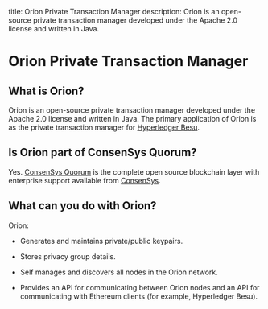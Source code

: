 title: Orion Private Transaction Manager
description: Orion is an open-source private transaction manager developed under the Apache 2.0 license and written in Java. 
<!--- END of page meta data -->

# Orion Private Transaction Manager

## What is Orion?

Orion is an open-source private transaction manager developed under the Apache 2.0 license and written in Java. 
The primary application of Orion is as the private transaction manager for [Hyperledger Besu](https://besu.hyperledger.org/en/stable/).

## Is Orion part of ConsenSys Quorum? 

Yes. [ConsenSys Quorum](https://consensys.net/quorum/developers) is the complete open source blockchain
layer with enterprise support available from [ConsenSys](https://consensys.net/quorum/contact-us).

## What can you do with Orion?

Orion: 

* Generates and maintains private/public keypairs.  

* Stores privacy group details. 

* Self manages and discovers all nodes in the Orion network.

* Provides an API for communicating between Orion nodes and an API for communicating with Ethereum 
clients (for example, Hyperledger Besu). 
